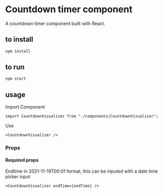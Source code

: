 # Countdown timer component

A countdown timer component built with React.

## to install

```cmd
npm install
```

## to run

```cmd
npm start
```

## usage

Import Component

```React
import CountdownVisualizer from "./components/CountdownVisualizer";
```

Use

```React
<CountdownVisualizer />
```

### Props

#### Required props

Endtime in 2021-11-19T00:01 format, this can be inputed with a date time picker input

```cmd
<CountdownVisualizer endTime={endTime} />
```
